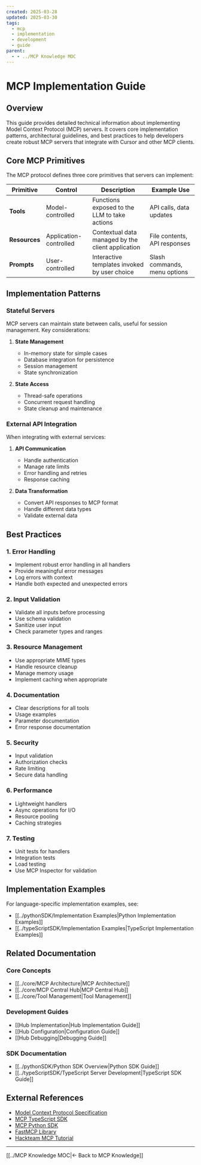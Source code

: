 ```yaml
---
created: 2025-03-28
updated: 2025-03-30
tags:
  - mcp
  - implementation
  - development
  - guide
parent:
  - - ../MCP Knowledge MOC
---
```


# MCP Implementation Guide

## Overview

This guide provides detailed technical information about implementing Model Context Protocol (MCP) servers. It covers core implementation patterns, architectural guidelines, and best practices to help developers create robust MCP servers that integrate with Cursor and other MCP clients.

## Core MCP Primitives

The MCP protocol defines three core primitives that servers can implement:

| Primitive     | Control                | Description                                       | Example Use                  |
| ------------- | ---------------------- | ------------------------------------------------- | ---------------------------- |
| **Tools**     | Model-controlled       | Functions exposed to the LLM to take actions      | API calls, data updates      |
| **Resources** | Application-controlled | Contextual data managed by the client application | File contents, API responses |
| **Prompts**   | User-controlled        | Interactive templates invoked by user choice      | Slash commands, menu options |

## Implementation Patterns

### Stateful Servers

MCP servers can maintain state between calls, useful for session management. Key considerations:

1. **State Management**
   - In-memory state for simple cases
   - Database integration for persistence
   - Session management
   - State synchronization

2. **State Access**
   - Thread-safe operations
   - Concurrent request handling
   - State cleanup and maintenance

### External API Integration

When integrating with external services:

1. **API Communication**
   - Handle authentication
   - Manage rate limits
   - Error handling and retries
   - Response caching

2. **Data Transformation**
   - Convert API responses to MCP format
   - Handle different data types
   - Validate external data

## Best Practices

### 1. Error Handling

- Implement robust error handling in all handlers
- Provide meaningful error messages
- Log errors with context
- Handle both expected and unexpected errors

### 2. Input Validation

- Validate all inputs before processing
- Use schema validation
- Sanitize user input
- Check parameter types and ranges

### 3. Resource Management

- Use appropriate MIME types
- Handle resource cleanup
- Manage memory usage
- Implement caching when appropriate

### 4. Documentation

- Clear descriptions for all tools
- Usage examples
- Parameter documentation
- Error response documentation

### 5. Security

- Input validation
- Authorization checks
- Rate limiting
- Secure data handling

### 6. Performance

- Lightweight handlers
- Async operations for I/O
- Resource pooling
- Caching strategies

### 7. Testing

- Unit tests for handlers
- Integration tests
- Load testing
- Use MCP Inspector for validation

## Implementation Examples

For language-specific implementation examples, see:

- [[../pythonSDK/Implementation Examples|Python Implementation Examples]]
- [[../typeScriptSDK/Implementation Examples|TypeScript Implementation Examples]]

## Related Documentation

### Core Concepts

- [[../core/MCP Architecture|MCP Architecture]]
- [[../core/MCP Central Hub|MCP Central Hub]]
- [[../core/Tool Management|Tool Management]]

### Development Guides

- [[Hub Implementation|Hub Implementation Guide]]
- [[Hub Configuration|Configuration Guide]]
- [[Hub Debugging|Debugging Guide]]

### SDK Documentation

- [[../pythonSDK/Python SDK Overview|Python SDK Guide]]
- [[../typeScriptSDK/TypeScript Server Development|TypeScript SDK Guide]]

## External References

- [Model Context Protocol Specification](https://spec.modelcontextprotocol.io/)
- [MCP TypeScript SDK](https://github.com/modelcontextprotocol/typescript-sdk)
- [MCP Python SDK](https://github.com/modelcontextprotocol/python-sdk)
- [FastMCP Library](https://github.com/jlowin/fastmcp)
- [Hackteam MCP Tutorial](https://hackteam.io/blog/build-your-first-mcp-server-with-typescript-in-under-10-minutes/)

---

[[../MCP Knowledge MOC|← Back to MCP Knowledge]]
